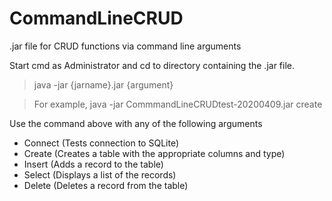 # CommandLineCRUD
.jar file for CRUD functions via command line arguments

Start cmd as Administrator and cd to directory containing the .jar file. 


>java -jar {jarname}.jar {argument}

>For example, java -jar CommmandLineCRUDtest-20200409.jar create
 
 Use the command above with any of the following arguments

* Connect (Tests connection to SQLite)
* Create (Creates a table with the appropriate columns and type)
* Insert (Adds a record to the table)
* Select (Displays a list of the records)
* Delete (Deletes a record from the table)
